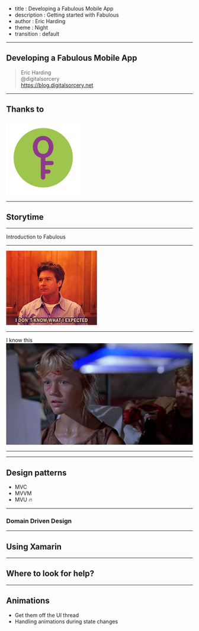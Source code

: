 - title : Developing a Fabulous Mobile App
- description : Getting started with Fabulous
- author : Eric Harding
- theme : Night
- transition : default

***
<!-- theme: sky -->

## Developing a Fabulous Mobile App

> Eric Harding  
@digitalsorcery  
https://blog.digitalsorcery.net

---

## Thanks to 
<img src="images/openfsharp.svg" width="200" />

***

<!-- 
Talk about my first introduction to fabulous at meetup
"is it good" joke

-->
## Storytime

---

Introduction to Fabulous

---

![](images/what_i_expected_arrested_development.gif)

---
I know this
![](images/i-know-this.jpg)

---


***

## Design patterns
* MVC
* MVVM
* MVU 🔥

<!--
Talk about
-->

***

### Domain Driven Design

---

## Using Xamarin

***

## Where to look for help?

***

## Animations 
* Get them off the UI thread
* Handling animations during state changes

